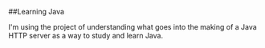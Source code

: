 ##Learning Java

I'm using the project of understanding what goes into the making of a Java HTTP server as a way to study and learn Java. 